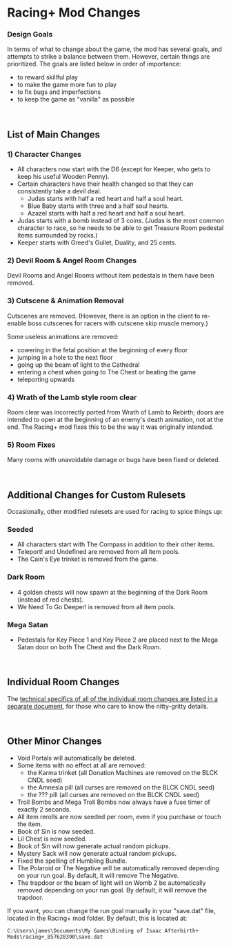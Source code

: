 # Racing+ Mod Changes

### Design Goals

In terms of what to change about the game, the mod has several goals, and attempts to strike a balance between them. However, certain things are prioritized. The goals are listed below in order of importance:

* to reward skillful play
* to make the game more fun to play
* to fix bugs and imperfections
* to keep the game as "vanilla" as possible

<br />

## List of Main Changes

### 1) Character Changes

* All characters now start with the D6 (except for Keeper, who gets to keep his useful Wooden Penny).
* Certain characters have their health changed so that they can consistently take a devil deal.
  * Judas starts with half a red heart and half a soul heart.
  * Blue Baby starts with three and a half soul hearts.
  * Azazel starts with half a red heart and half a soul heart.
* Judas starts with a bomb instead of 3 coins. (Judas is the most common character to race, so he needs to be able to get Treasure Room pedestal items surrounded by rocks.)
* Keeper starts with Greed's Gullet, Duality, and 25 cents.

### 2) Devil Room & Angel Room Changes

Devil Rooms and Angel Rooms without item pedestals in them have been removed.

### 3) Cutscene & Animation Removal

Cutscenes are removed. (However, there is an option in the client to re-enable boss cutscenes for racers with cutscene skip muscle memory.)

Some useless animations are removed:

* cowering in the fetal position at the beginning of every floor
* jumping in a hole to the next floor
* going up the beam of light to the Cathedral
* entering a chest when going to The Chest or beating the game
* teleporting upwards

### 4) Wrath of the Lamb style room clear

Room clear was incorrectly ported from Wrath of Lamb to Rebirth; doors are intended to open at the beginning of an enemy's death animation, not at the end. The Racing+ mod fixes this to be the way it was originally intended.

### 5) Room Fixes

Many rooms with unavoidable damage or bugs have been fixed or deleted.

<br />

## Additional Changes for Custom Rulesets

Occasionally, other modified rulesets are used for racing to spice things up:

### Seeded

* All characters start with The Compass in addition to their other items.
* Teleport! and Undefined are removed from all item pools.
* The Cain's Eye trinket is removed from the game.

### Dark Room

* 4 golden chests will now spawn at the beginning of the Dark Room (instead of red chests).
* We Need To Go Deeper! is removed from all item pools.

### Mega Satan

* Pedestals for Key Piece 1 and Key Piece 2 are placed next to the Mega Satan door on both The Chest and the Dark Room.

<br />

## Individual Room Changes

The [technical specifics of all of the individual room changes are listed in a separate document](https://github.com/Zamiell/isaac-racing-mod/blob/master/CHANGES-ROOM.md), for those who care to know the nitty-gritty details.

<br />

## Other Minor Changes

* Void Portals will automatically be deleted.
* Some items with no effect at all are removed:
  * the Karma trinket (all Donation Machines are removed on the BLCK CNDL seed)
  * the Amnesia pill (all curses are removed on the BLCK CNDL seed)
  * the ??? pill (all curses are removed on the BLCK CNDL seed)
* Troll Bombs and Mega Troll Bombs now always have a fuse timer of exactly 2 seconds.
* All item rerolls are now seeded per room, even if you purchase or touch the item.
* Book of Sin is now seeded.
* Lil Chest is now seeded.
* Book of Sin will now generate actual random pickups.
* Mystery Sack will now generate actual random pickups.
* Fixed the spelling of Humbling Bundle.
* The Polaroid or The Negative will be automatically removed depending on your run goal. By default, it will remove The Negative.
* The trapdoor or the beam of light will on Womb 2 be automatically removed depending on your run goal. By default, it will remove the trapdoor.

If you want, you can change the run goal manually in your "save.dat" file, located in the Racing+ mod folder. By default, this is located at:

```
C:\Users\james\Documents\My Games\Binding of Isaac Afterbirth+ Mods\racing+_857628390\save.dat
```
